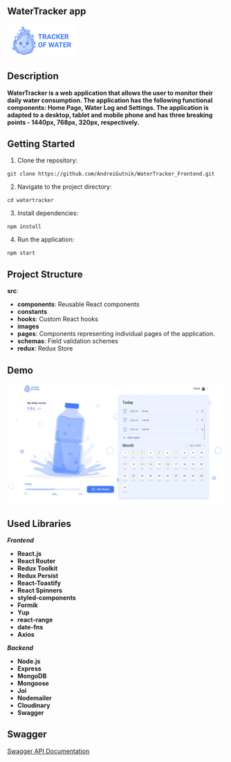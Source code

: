 ## WaterTracker app

![Logo](./src/images/logo.png)

## Description

**WaterTracker is a web application that allows the user to monitor their daily
water consumption. The application has the following functional components: Home
Page, Water Log and Settings. The application is adapted to a desktop, tablet
and mobile phone and has three breaking points - 1440px, 768px, 320px,
respectively.**

## Getting Started

1. Clone the repository:

```
git clone https://github.com/AndreiGutnik/WaterTracker_Frontend.git
```

2. Navigate to the project directory:

```
cd watertracker
```

3. Install dependencies:

```
npm install
```

4. Run the application:

```
npm start
```

## Project Structure

**src**:

- **components**: Reusable React components
- **constants**
- **hooks**: Custom React hooks
- **images**
- **pages**: Components representing individual pages of the application.
- **schemas**: Field validation schemes
- **redux**: Redux Store

## Demo

![Demo](./public/demo.jpg)

## Used Libraries

**_Frontend_**

- **React.js**
- **React Router**
- **Redux Toolkit**
- **Redux Persist**
- **React-Toastify**
- **React Spinners**
- **styled-components**
- **Formik**
- **Yup**
- **react-range**
- **date-fns**
- **Axios**

**_Backend_**

- **Node.js**
- **Express**
- **MongoDB**
- **Mongoose**
- **Joi**
- **Nodemailer**
- **Cloudinary**
- **Swagger**

## Swagger

[Swagger API Documentation](https://watertracker-ldwc.onrender.com/api-docs)
